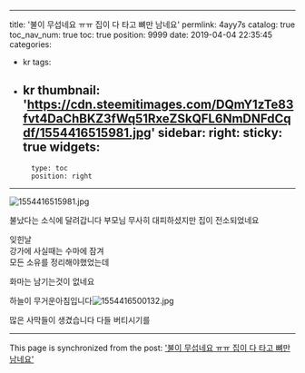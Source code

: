 
---
title: '불이 무섭네요 ㅠㅠ 집이 다 타고 뼈만  남네요'
permlink: 4ayy7s
catalog: true
toc_nav_num: true
toc: true
position: 9999
date: 2019-04-04 22:35:45
categories:
- kr
tags:
- kr
thumbnail: 'https://cdn.steemitimages.com/DQmY1zTe83fvt4DaChBKZ3fWq51RxeZSkQFL6NmDNFdCqdf/1554416515981.jpg'
sidebar:
    right:
        sticky: true
widgets:
    -
        type: toc
        position: right
---


![1554416515981.jpg](https://cdn.steemitimages.com/DQmY1zTe83fvt4DaChBKZ3fWq51RxeZSkQFL6NmDNFdCqdf/1554416515981.jpg)

불났다는 소식에  달려갑니다
부모님 무사히 대피하셨지만
집이 전소되었네요

잊힌날  
강가에 사실때는 수마에 잠겨  
모든 소유를  정리해야했었는데

화마는 남기는것이 없네요

하늘이 무거운아침입니다![1554416500132.jpg](https://cdn.steemitimages.com/DQmXUh1RUUXs19rA6Gu13edF5mqcwEbJArZsBo2jW4R99bw/1554416500132.jpg)

많은 사막들이 생겼습니다   다들  버티시기를

- - -

This page is synchronized from the post: ['불이 무섭네요 ㅠㅠ 집이 다 타고 뼈만  남네요'](https://steemit.com/@raah/4ayy7s)
